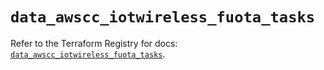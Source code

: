 # `data_awscc_iotwireless_fuota_tasks`

Refer to the Terraform Registry for docs: [`data_awscc_iotwireless_fuota_tasks`](https://registry.terraform.io/providers/hashicorp/awscc/0.70.0/docs/data-sources/iotwireless_fuota_tasks).
